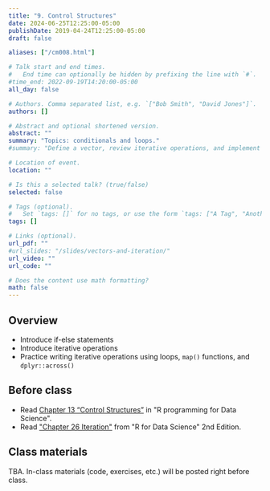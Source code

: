 ```yaml
---
title: "9. Control Structures"
date: 2024-06-25T12:25:00-05:00
publishDate: 2019-04-24T12:25:00-05:00
draft: false

aliases: ["/cm008.html"]

# Talk start and end times.
#   End time can optionally be hidden by prefixing the line with `#`.
#time_end: 2022-09-19T14:20:00-05:00
all_day: false

# Authors. Comma separated list, e.g. `["Bob Smith", "David Jones"]`.
authors: []

# Abstract and optional shortened version.
abstract: ""
summary: "Topics: conditionals and loops."
#summary: "Define a vector, review iterative operations, and implement iteration using a range of techniques."

# Location of event.
location: ""

# Is this a selected talk? (true/false)
selected: false

# Tags (optional).
#   Set `tags: []` for no tags, or use the form `tags: ["A Tag", "Another Tag"]` for one or more tags.
tags: []

# Links (optional).
url_pdf: ""
#url_slides: "/slides/vectors-and-iteration/"
url_video: ""
url_code: ""

# Does the content use math formatting?
math: false
---
```




## Overview

<!--
* Review the major types of vectors
* Demonstrate how to subset vectors
* Demonstrate vector recycling
* Define lists
-->

* Introduce if-else statements
* Introduce iterative operations
* Practice writing iterative operations using loops, `map()` functions, and `dplyr::across()`


## Before class

* Read [Chapter 13 “Control Structures”](https://bookdown.org/rdpeng/rprogdatascience/control-structures.html) in "R programming for Data Science".
* Read ["Chapter 26 Iteration"](https://r4ds.hadley.nz/iteration) from "R for Data Science" 2nd Edition.


## Class materials

TBA. In-class materials (code, exercises, etc.) will be posted right before class.

<!--
* Run the code below in your console to download today’s in-class exercises: `usethis::use_course("css-materials/control-structures")`
-->

<!--
* [Data storage types](/notes/vectors/)
* [Iteration](/notes/iteration/)
* [Column-wise operations](https://dplyr.tidyverse.org/dev/articles/colwise.html)

## What you need to do after class

* Complete/Start Homework assignments
* Review today’s lecture materials, and prepare for next class
-->
